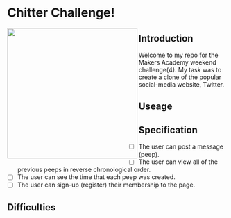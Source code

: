 # Chitter Challenge!

<img align="left" src="https://image.ibb.co/iEEbT7/cc_readme.jpg" width="300" height="300"/>

## Introduction

Welcome to my repo for the Makers Academy weekend challenge(4). My task was to create a clone of the popular social-media website, Twitter.

## Useage

## Specification

- [ ] The user can post a message (peep).
- [ ] The user can view all of the previous peeps in reverse chronological order.
- [ ] The user can see the time that each peep was created.
- [ ] The user can sign-up (register) their membership to the page.

## Difficulties

